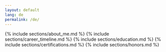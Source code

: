 ```yaml
---
layout: default
lang: de
permalink: /de/
---
```


{% include sections/about_me.md %}
{% include sections/career_timeline.md %}
{% include sections/education.md %}
{% include sections/certifications.md %}
{% include sections/honors.md %}